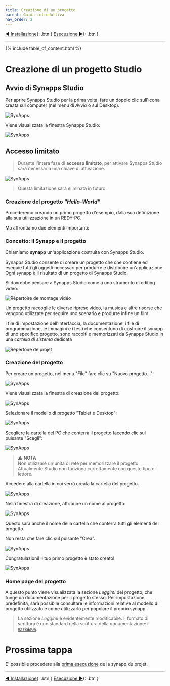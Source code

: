 ```yaml
---
title: Creazione di un progetto
parent: Guida introduttiva
nav_order: 2
---
```


[◀ Installazione](./install){: .btn } [Esecuzione ▶](./synapp-run){: .btn }

-------------

{% include table_of_content.html %}

# Creazione di un progetto Studio

## Avvio di Synapps Studio

Per aprire Synapps Studio per la prima volta, fare un doppio clic sull'icona creata sul computer (nel menu di *Avvio* o sul Desktop).

![SynApps](../assets/icon-studio.png)

Viene visualizzata la finestra Synapps Studio:

![SynApps](../assets/quick-start/first-project/01.png)


## Accesso limitato

> Durante l'intera fase di **accesso limitato**, per attivare Synapps Studio sarà necessaria una chiave di attivazione.

![SynApps](../assets/quick-start/first-project/12.png)

> Questa limitazione sarà eliminata in futuro.

### Creazione del progetto *"Hello-World"*

Procederemo creando un primo progetto d'esempio, dalla sua definizione alla sua utilizzazione in un REDY-PC.

Ma affrontiamo due elementi importanti:

### Concetto: il Synapp e il progetto

Chiamiamo **synapp** un'applicazione costruita con Synapps Studio.

Synapps Studio consente di creare un progetto che che contiene ed eseguie tutti gli oggetti necessari per produrre e distribuire un'applicazione.
Ogni synapp è il risultato di un progetto di Synapps Studio.

Si dovrebbe pensare a Synapps Studio come a uno strumento di editing video:

![Répertoire de montage vidéo](../assets/quick-start/first-project/02.png)

Un progetto raccoglie le diverse riprese video, la musica e altre risorse che vengono utilizzate per seguire uno scenario e produrre infine un film.

I file di impostazione dell'interfaccia, la documentazione, i file di programmazione, le immagini e i testi che consentono di costruire il synapp di uno specifico progetto, sono raccolti e memorizzati da Synapps Studio in una *cartella di sistema* dedicata 

![Répertoire de projet](../assets/quick-start/first-project/03.png)

### Creazione del progetto

Per creare un progetto, nel menu "File" fare clic su "Nuovo progetto...":

![SynApps](../assets/quick-start/first-project/04.png)

Viene visualizzata la finestra di creazione del progetto:

![SynApps](../assets/quick-start/first-project/05.png)

Selezionare il modello di progetto "Tablet e Desktop":

![SynApps](../assets/quick-start/first-project/06.png)

Scegliere la cartella del PC che conterrà il progetto facendo clic sul pulsante "Scegli":

![SynApps](../assets/quick-start/first-project/07.png)

> ⚠️ **NOTA**<br>
> Non utilizzare un'unità di rete per memorizzare il progetto. Attualmente Studio non funziona correttamente con questo tipo di lettore.

Accedere alla cartella in cui verrà creata la cartella del progetto.

![SynApps](../assets/quick-start/first-project/08.png)

Nella finestra di creazione, attribuire un nome al progetto:

![SynApps](../assets/quick-start/first-project/09.png)

Questo sarà anche il nome della cartella che conterrà tutti gli elementi del progetto.

Non resta che fare clic sul pulsante "Crea".

![SynApps](../assets/quick-start/first-project/10.png)

Congratulazioni! Il tuo primo progetto è stato creato!

![SynApps](../assets/quick-start/first-project/11.png)

### Home page del progetto

A questo punto viene visualizzata la sezione *Leggimi* del progetto, che funge da documentazione per il progetto stesso. Per impostazione predefinita, sarà possibile consultare le informazioni relative al modello di progetto utilizzato e come utilizzarlo per popolare il proprio synapp.

> La sezione *Leggimi* è evidentemente modificabile. Il formato di scrittura è uno standard nella scrittura della documentazione: il [`markdown`](https://fr.wikipedia.org/wiki/Markdown).


# Prossima tappa
E' possibile procedere alla [prima esecuzione](./synapp-run) de la synapp du projet.

-------------------

[◀ Installazione](./install){: .btn } [Esecuzione ▶](./synapp-run){: .btn }
